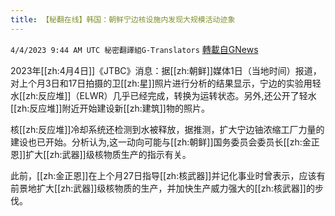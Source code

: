 ```yaml
---
title: 【秘翻在线】韩国：朝鲜宁边核设施内发现大规模活动迹象
---
```

`4/4/2023 9:44 AM UTC 秘密翻譯組G-Translators` [轉載自GNews](https://gnews.org/articles/1070784)

        

2023年[[zh:4月4日]]《JTBC》消息：据[[zh:朝鲜]]媒体1日（当地时间）报道，对上个月3日和17日拍摄的卫[[zh:星]]照片进行分析的结果显示，宁边的实验用轻水[[zh:反应堆]]（ELWR）几乎已经完成，转换为运转状态。另外,还公开了轻水[[zh:反应堆]]附近开始建设新[[zh:建筑]]物的照片。

核[[zh:反应堆]]冷却系统还检测到水被释放，据推测，扩大宁边铀浓缩工厂力量的建设也已开始。分析认为,这一动向可能与[[zh:朝鲜]]国务委员会委员长[[zh:金正恩]]扩大[[zh:武器]]级核物质生产的指示有关。

此前，[[zh:金正恩]]在上个月27日指导[[zh:核武器]]并记化事业时曾表示，应该有前景地扩大[[zh:武器]]级核物质的生产，并加快生产威力强大的[[zh:核武器]]的步伐。
